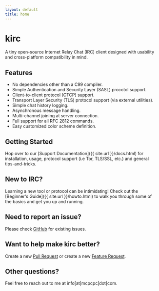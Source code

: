 ```yaml
---
layout: default
title: home
---
```


# kirc

A tiny open-source Internet Relay Chat (IRC) client designed with usability and cross-platform compatibility in mind. 

## Features

*   No dependencies other than a C99 compiler.
*   Simple Authentication and Security Layer (SASL) procotol support.
*   Client-to-client protocol (CTCP) support.
*   Transport Layer Security (TLS) protocol support (via external utilities).
*   Simple chat history logging.
*   Asynchronous message handling.
*   Multi-channel joining at server connection.
*   Full support for all RFC 2812 commands.
*   Easy customized color scheme definition.

## Getting Started

Hop over to our [Support Documentation]({{ site.url }}/docs.html) for installation, usage, protocol support (i.e Tor, TLS/SSL, etc.) and general tips-and-tricks.

## New to IRC?

Learning a new tool or protocol can be intimidating! Check out the [Beginner's Guide]({{ site.url }}/howto.html) to walk you through some of the basics and get you up and running.

## Need to report an issue?

Please check  [GitHub](https://github.com/mcpcpc/kirc/issues) for existing issues. 

## Want to help make kirc better?

Create a new [Pull Request](https://github.com/mcpcpc/kirc/pulls) or create a new [Feature Request](https://github.com/mcpcpc/kirc/issues/new?assignees=&labels=&template=feature_request.md&title=).

## Other questions?

Feel free to reach out to me at info[at]mcpcpc[dot]com.
